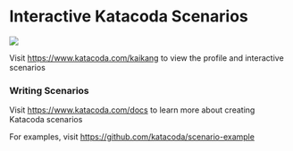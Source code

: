 # Interactive Katacoda Scenarios

[![](http://shields.katacoda.com/katacoda/kaikang/count.svg)](https://www.katacoda.com/kaikang "Get your profile on Katacoda.com")

Visit https://www.katacoda.com/kaikang to view the profile and interactive scenarios

### Writing Scenarios
Visit https://www.katacoda.com/docs to learn more about creating Katacoda scenarios

For examples, visit https://github.com/katacoda/scenario-example
